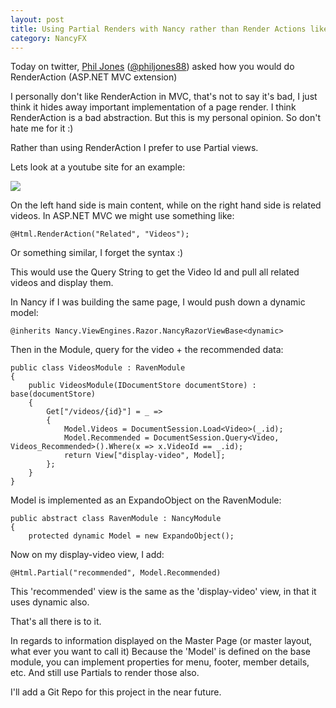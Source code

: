 ```yaml
---
layout: post
title: Using Partial Renders with Nancy rather than Render Actions like MVC
category: NancyFX
---
```


Today on twitter, <a href="http://blog.orangelightning.co.uk/">Phil Jones</a> (<a href="http://twitter.com/philjones88">@philjones88</a>) asked how you would do RenderAction (ASP.NET MVC extension)

I personally don't like RenderAction in MVC, that's not to say it's bad, I just think it hides away important implementation of a page render. I think RenderAction is a bad abstraction. But this is my personal opinion. So don't hate me for it :)

Rather than using RenderAction I prefer to use Partial views.

Lets look at a youtube site for an example:

<img src="/images/partial-renders-nancy-1.png" />

On the left hand side is main content, while on the right hand side is related videos. In ASP.NET MVC we might use something like:

    @Html.RenderAction("Related", "Videos");

Or something similar, I forget the syntax :)

<!--excerpt-->

This would use the Query String to get the Video Id and pull all related videos and display them.

In Nancy if I was building the same page, I would push down a dynamic model:

    @inherits Nancy.ViewEngines.Razor.NancyRazorViewBase<dynamic>

Then in the Module, query for the video + the recommended data:

    public class VideosModule : RavenModule
    {
        public VideosModule(IDocumentStore documentStore) : base(documentStore)
        {
            Get["/videos/{id}"] = _ =>
            {
                Model.Videos = DocumentSession.Load<Video>(_.id);
                Model.Recommended = DocumentSession.Query<Video, Videos_Recommended>().Where(x => x.VideoId == _.id);
                return View["display-video", Model];
            };
        }
    }

Model is implemented as an ExpandoObject on the RavenModule:

    public abstract class RavenModule : NancyModule
    {
        protected dynamic Model = new ExpandoObject();

Now on my display-video view, I add:

    @Html.Partial("recommended", Model.Recommended)

This 'recommended' view is the same as the 'display-video' view, in that it uses dynamic also.

That's all there is to it.

In regards to information displayed on the Master Page (or master layout, what ever you want to call it) Because the 'Model' is defined on the base module, you can implement properties for menu, footer, member details, etc. And still use Partials to render those also.

I'll add a Git Repo for this project in the near future.